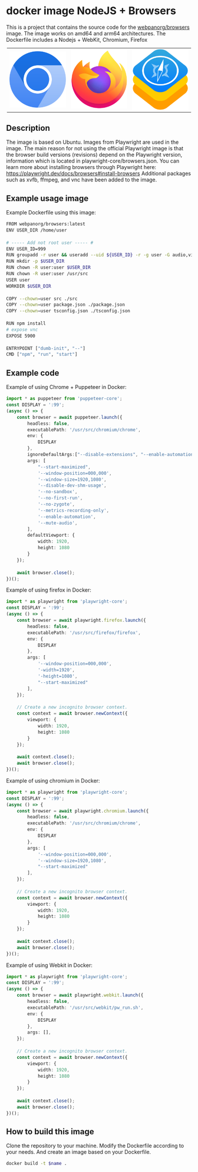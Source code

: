 # docker image NodeJS + Browsers

This is a project that contains the source code for the [webpanorg/browsers](https://hub.docker.com/r/webpanorg/browsers) image.
The image works on amd64 and arm64 architectures.
The Dockerfile includes a Nodejs + WebKit, Chromium, Firefox

<p align="center">
    <table width="100%" style="max-width: 500px; margin: 0 auto">
    <tr >
        <td width="20%" valign="center" style="text-align: center;">
            <a target="_blank" rel="noopener noreferrer" href="https://wikipedia.org/wiki/WebKit" alt="WebKit">
                <img src="https://github.com/webpanorg/browsers/blob/assets/chromium.png?raw=true">
            </a>
        </td>
        <td width="20%" valign="center" style="text-align: center;">
            <a target="_blank" rel="noopener noreferrer" href="https://wikipedia.org/wiki/Mozilla_Firefox" alt="Firefox">
                <img  src="https://github.com/webpanorg/browsers/blob/assets/firefox.png?raw=true">
            </a>
        </td>
        <td width="20%" valign="center" style="text-align: center;">
            <a target="_blank" rel="noopener noreferrer" href="https://wikipedia.org/wiki/Chromium" alt="Chromium">
                <img src="https://github.com/webpanorg/browsers/blob/assets/webkit.png?raw=true">
                <br />
            </a>
        </td>
    </tr>
    </table>
</p>

## Description
The image is based on Ubuntu. Images from Playwright are used in the image.
The main reason for not using the official Playwright image is that the browser build versions (revisions) depend on the Playwright version, information which is located in playwright-core/browsers.json.
You can learn more about installing browsers through Playwright here: https://playwright.dev/docs/browsers#install-browsers
Additional packages such as xvfb, ffmpeg, and vnc have been added to the image.

## Example usage image
Example Dockerfile using this image:
```sh
FROM webpanorg/browsers:latest
ENV USER_DIR /home/user

# ----- Add not root user ----- #
ENV USER_ID=999
RUN groupadd -r user && useradd --uid ${USER_ID} -r -g user -G audio,video user
RUN mkdir -p $USER_DIR
RUN chown -R user:user $USER_DIR
RUN chown -R user:user /usr/src
USER user
WORKDIR $USER_DIR

COPY --chown=user src ./src
COPY --chown=user package.json ./package.json
COPY --chown=user tsconfig.json ./tsconfig.json

RUN npm install
# expose vnc
EXPOSE 5900

ENTRYPOINT ["dumb-init", "--"]
CMD ["npm", "run", "start"]
```

## Example code
Example of using Chrome + Puppeteer in Docker:
```ts
import * as puppeteer from 'puppeteer-core';
const DISPLAY = ':99';
(async () => {
    const browser = await puppeteer.launch({
        headless: false,
        executablePath: '/usr/src/chromium/chrome',
        env: {
            DISPLAY
        },
        ignoreDefaultArgs:["--disable-extensions", "--enable-automation"],
        args: [
            "--start-maximized",
            '--window-position=000,000',
            '--window-size=1920,1080',
            '--disable-dev-shm-usage',
            '--no-sandbox',
            '--no-first-run',
            '--no-zygote',
            '--metrics-recording-only',
            '--enable-automation',
            '--mute-audio',
        ],
        defaultViewport: {
            width: 1920,
            height: 1080
        }
    });

    await browser.close();
})();
```

Example of using firefox in Docker:

```ts
import * as playwright from 'playwright-core';
const DISPLAY = ':99';
(async () => {
    const browser = await playwright.firefox.launch({
        headless: false,
        executablePath: '/usr/src/firefox/firefox',
        env: {
            DISPLAY
        },
        args: [
            '--window-position=000,000',
            '-width=1920',
            '-height=1080',
            "--start-maximized"
        ],
    });

    // Create a new incognito browser context.
    const context = await browser.newContext({
        viewport: {
            width: 1920,
            height: 1080
        }
    });

    await context.close();
    await browser.close();
})();
```

Example of using chromium in Docker:

```ts
import * as playwright from 'playwright-core';
const DISPLAY = ':99';
(async () => {
    const browser = await playwright.chromium.launch({
        headless: false,
        executablePath: '/usr/src/chromium/chrome',
        env: {
            DISPLAY
        },
        args: [
            '--window-position=000,000',
            '--window-size=1920,1080',
            "--start-maximized"
        ],
    });

    // Create a new incognito browser context.
    const context = await browser.newContext({
        viewport: {
            width: 1920,
            height: 1080
        }
    });

    await context.close();
    await browser.close();
})();
```

Example of using Webkit in Docker:

```ts
import * as playwright from 'playwright-core';
const DISPLAY = ':99';
(async () => {
    const browser = await playwright.webkit.launch({
        headless: false,
        executablePath: '/usr/src/webkit/pw_run.sh',
        env: {
            DISPLAY
        },
        args: [],
    });

    // Create a new incognito browser context.
    const context = await browser.newContext({
        viewport: {
            width: 1920,
            height: 1080
        }
    });

    await context.close();
    await browser.close();
})();
```

## How to build this image

Clone the repository to your machine. Modify the Dockerfile according to your needs. And create an image based on your Dockerfile.

```sh
docker build -t $name .
```